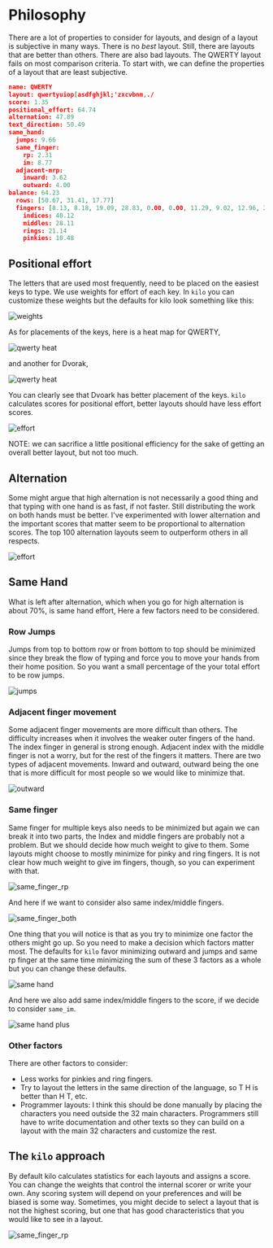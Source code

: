 # Philosophy

There are a lot of properties to consider for layouts, and
design of a layout is subjective in many ways. There is no *best*
layout. Still, there are layouts that are better than others. There are
also bad layouts. The QWERTY layout fails on most
comparison criteria. To start with, we can define the properties of a
layout that are least subjective.

```json
name: QWERTY
layout: qwertyuiop[asdfghjkl;'zxcvbnm,./
score: 1.35
positional_effort: 64.74
alternation: 47.89
text_direction: 50.49
same_hand:
  jumps: 9.66
  same_finger:
    rp: 2.31
    im: 8.77
  adjacent-mrp:
    inward: 3.62
    outward: 4.00
balance: 64.23
  rows: [50.67, 31.41, 17.77]
  fingers: [8.13, 8.18, 19.09, 28.83, 0.00, 0.00, 11.29, 9.02, 12.96, 2.35]
    indices: 40.12
    middles: 28.11
    rings: 21.14
    pinkies: 10.48
```

## Positional effort

The letters that are used most frequently, need to be
placed on the easiest keys to type. We use weights for effort
of each key. In `kilo` you can customize these weights but the defaults
for kilo look something like this:

![weights](images/weights.svg)

As for placements of the keys, here is a heat map for QWERTY, 

![qwerty heat](images/QWERTY.heat.svg)

and another for Dvorak,

![qwerty heat](images/Dvorak.heat.svg)

You can clearly see that Dvoark has better placement of the keys.  `kilo` 
calculates scores for positional effort, better layouts should have less effort scores.

![effort](images/layouts.db.positional_effort.svg)

NOTE: we can sacrifice a little positional efficiency for the sake of
getting an overall better layout, but not too much.

## Alternation

Some might argue that high alternation is not necessarily a good
thing and that typing with one hand is as fast, if not faster. Still
distributing the work on both hands must be better. I've experimented with 
lower alternation and the important scores that
matter seem to be proportional to alternation scores. The top 100
alternation layouts seem to outperform others in all respects.

![effort](images/layouts.db.alternation.svg)

## Same Hand

What is left after alternation, which when you go for high alternation
is about 70%, is same hand effort,  Here a few factors need to be considered.

### Row Jumps

Jumps from top to bottom row or from bottom to top
should be minimized since they break the flow of typing and force you to
move your hands from their home position. So you want a small percentage
of the your total effort to be row jumps.

![jumps](images/layouts.db.jumps.svg)

### Adjacent finger movement

Some adjacent finger movements are more difficult than others. The
difficulty increases when it involves the weaker outer fingers of the hand. The
index finger in general is strong enough. Adjacent index with the middle finger
is not a worry, but for the rest of the fingers it matters. There are two types of adjacent
movements. Inward and outward, outward being the one that is more difficult
for most people so we would like to minimize that.

![outward](images/layouts.db.outward.svg)

### Same finger

Same finger for multiple keys also needs to be minimized but again we
can break it into two parts, the Index and middle fingers are probably not a
problem. But we should decide how much weight to give to them. Some layouts might 
choose to mostly minimize for pinky and ring fingers. It is not clear
how much weight to give im fingers, though, so you can experiment with
that.

![same_finger_rp](images/layouts.db.same_finger_rp.svg)

And here if we want to consider also same index/middle fingers.

![same_finger_both](images/layouts.db.same_finger_both.svg)

One thing that you will notice is that as you try to minimize one 
factor the others might go up. So you need to make a decision
which factors matter most. The defaults for `kilo` favor minimizing 
outward and jumps and same rp finger at the same time minimizing
the sum of these 3 factors as a whole but you can change these defaults.

![same hand](images/layouts.db.same_hand_effort.svg)

And here we also add same index/middle fingers to the score, if
we decide to consider `same_im`. 

![same hand plus](images/layouts.db.same_hand_effort_im.svg)

### Other factors

There are other factors to consider:

- Less works for pinkies and ring fingers.
- Try to layout the letters in the same direction of the language, so T
  H is better than H T, etc.
- Programmer layouts: I think this should be done manually by placing
  the characters you need outside the 32 main characters. Programmers
  still have to write documentation and other texts so they can build on
  a layout with the main 32 characters and customize the rest. 

## The `kilo` approach

By default kilo calculates statistics for each layouts and assigns 
a score. You can change the weights that control the internal scorer or
write your own. Any
scoring system will depend on your preferences and will be biased is some way.
Sometimes, you might decide to select a layout that is not the highest scoring,
but one that has good characteristics that you would like to see in a layout.

![same_finger_rp](images/layouts.db.score.svg)

